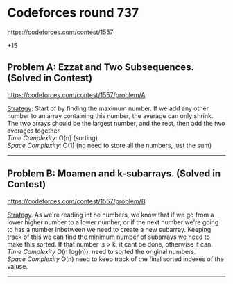 # Codeforces round 737
https://codeforces.com/contest/1557

+15

## Problem A: Ezzat and Two Subsequences. (Solved in Contest)
https://codeforces.com/contest/1557/problem/A

<ins>Strategy</ins>: Start of by finding the maximum number. If we add any other number to an array containing this number, the average can only shrink. The two arrays should be the largest number, and the rest, then add the two averages together.
<br>
<i>Time Complexity</i>: O(n) (sorting)
<br>
<i>Space Complexity</i>: O(1) (no need to store all the numbers, just the sum)

---

## Problem B: Moamen and k-subarrays. (Solved in Contest)
https://codeforces.com/contest/1557/problem/B

<ins>Strategy</ins>. As we're reading int he numbers, we know that if we go from a lower higher number to a lower number, or if the next number we're going to has a number inbetween we need to create a new subarray. Keeping track of this we can find the minimum number of subarrays we need to make this sorted. If that number is > k, it cant be done, otherwise it can.
<br>
<i>Time Complexity</i> O(n log(n)). need to sorted the original numbers.
<br>
<i>Space Complexity</i> O(n) need to keep track of the final sorted indexes of the valuse.

---